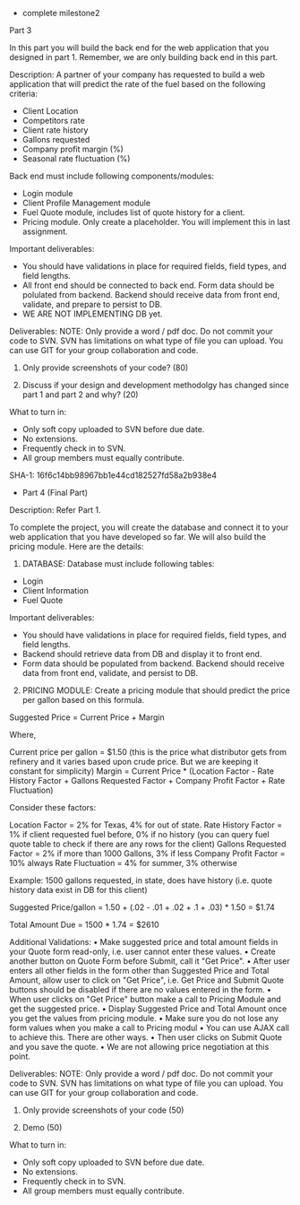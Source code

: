 
* complete milestone2

Part 3

In this part you will build the back end for the web application that you designed in part 1.
Remember, we are only building back end in this part.

Description:
A partner of your company has requested to build a web application that will predict the
rate of the fuel based on the following criteria:
- Client Location
- Competitors rate
- Client rate history
- Gallons requested
- Company profit margin (%)
- Seasonal rate fluctuation (%)

Back end must include following components/modules:
- Login module
- Client Profile Management module
- Fuel Quote module, includes list of quote history for a client.
- Pricing module. Only create a placeholder. You will implement this in last assignment.

Important deliverables:
- You should have validations in place for required fields, field types, and field lengths.
- All front end should be connected to back end. Form data should be polulated from backend. Backend should receive data from front end, validate, and prepare to persist to DB.
- WE ARE NOT IMPLEMENTING DB yet.

Deliverables:
NOTE: Only provide a word / pdf doc. Do not commit your code to SVN. SVN has limitations on what type of file you can upload. You can use GIT for your group collaboration and code.

1.	Only provide screenshots of your code? (80)

2.	Discuss if your design and development methodolgy has changed since part 1 and part 2 and why? (20)

What to turn in:
- Only soft copy uploaded to SVN before due date.
- No extensions.
- Frequently check in to SVN.
- All group members must equally contribute.

SHA-1: 16f6c14bb98967bb1e44cd182527fd58a2b938e4

* Part 4 (Final Part)

Description:
Refer Part 1.

To complete the project, you will create the database and connect it to your web application that you have developed so far.
We will also build the pricing module.
Here are the details:

1. DATABASE: Database must include following tables:
- Login
- Client Information
- Fuel Quote

Important deliverables:
- You should have validations in place for required fields, field types, and field lengths.
- Backend should retrieve data from DB and display it to front end.
- Form data should be populated from backend. Backend should receive data from front end, validate, and persist to DB.

2. PRICING MODULE: Create a pricing module that should predict the price per gallon based on this formula.

Suggested Price = Current Price + Margin

Where,

Current price per gallon = $1.50 (this is the price what distributor gets from refinery and it varies based upon crude price. But we are keeping it constant for simplicity)
Margin =  Current Price * (Location Factor - Rate History Factor + Gallons Requested Factor + Company Profit Factor + Rate Fluctuation)

Consider these factors:

Location Factor = 2% for Texas, 4% for out of state.
Rate History Factor = 1% if client requested fuel before, 0% if no history (you can query fuel quote table to check if there are any rows for the client)
Gallons Requested Factor = 2% if more than 1000 Gallons, 3% if less
Company Profit Factor = 10% always
Rate Fluctuation = 4% for summer, 3% otherwise

Example:
1500 gallons requested, in state, does have history (i.e. quote history data exist in DB for this client)

Suggested Price/gallon = 1.50 + (.02 - .01 + .02 + .1 + .03) * 1.50 = $1.74

Total Amount Due = 1500 * 1.74 = $2610

Additional Validations:
•	Make suggested price and total amount fields in your Quote form read-only, i.e. user cannot enter these values.
•	Create another button on Quote Form before Submit, call it "Get Price".
•	After user enters all other fields in the form other than Suggested Price and Total Amount, allow user to click on "Get Price", i.e. Get Price and Submit Quote buttons should be disabled if there are no values entered in the form.
•	When user clicks on "Get Price" button make a call to Pricing Module and get the suggested price.
•	Display Suggested Price and Total Amount once you get the values from pricing module.
•	Make sure you do not lose any form values when you make a call to Pricing modul
•	You can use AJAX call to achieve this. There are other ways.
•	Then user clicks on Submit Quote and you save the quote.
•	We are not allowing price negotiation at this point.

Deliverables:
NOTE: Only provide a word / pdf doc. Do not commit your code to SVN. SVN has limitations on what type of file you can upload. You can use GIT for your group collaboration and code.

1.	Only provide screenshots of your code (50)

2.	Demo (50)

What to turn in:
- Only soft copy uploaded to SVN before due date.
- No extensions.
- Frequently check in to SVN.
- All group members must equally contribute.
